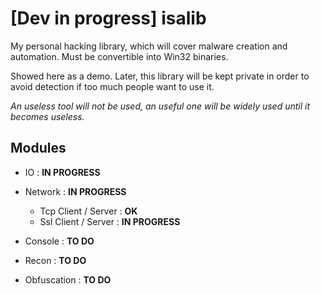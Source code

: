 # **[Dev in progress] isalib**
 My personal hacking library, which will cover malware creation and automation. 
 Must be convertible into Win32 binaries.
 
 Showed here as a demo. 
 Later, this library will be kept private in order to avoid detection if too much people want to use it.
 
 *An useless tool will not be used, an useful one will be widely used until it becomes useless.*

## Modules

* IO : **IN PROGRESS**

* Network : **IN PROGRESS**
  * Tcp Client / Server : **OK**
  * Ssl Client / Server : **IN PROGRESS**

* Console : **TO DO**

* Recon : **TO DO**

* Obfuscation : **TO DO**
